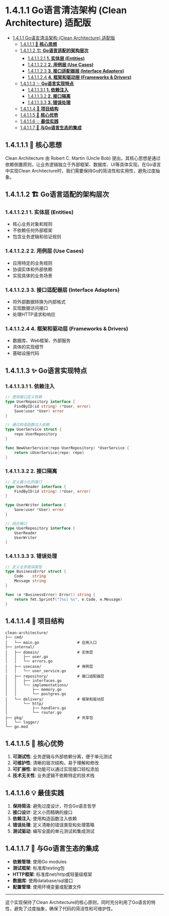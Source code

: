 # 1.4.1.1 Go语言清洁架构 (Clean Architecture) 适配版

<!-- TOC START -->
- [1.4.1.1 Go语言清洁架构 (Clean Architecture) 适配版](#1411-go语言清洁架构-clean-architecture-适配版)
  - [1.4.1.1.1 🎯 **核心思想**](#14111--核心思想)
  - [1.4.1.1.2 🏗️ **Go语言适配的架构层次**](#14112-️-go语言适配的架构层次)
    - [1.4.1.1.2.1 **1. 实体层 (Entities)**](#141121-1-实体层-entities)
    - [1.4.1.1.2.2 **2. 用例层 (Use Cases)**](#141122-2-用例层-use-cases)
    - [1.4.1.1.2.3 **3. 接口适配器层 (Interface Adapters)**](#141123-3-接口适配器层-interface-adapters)
    - [1.4.1.1.2.4 **4. 框架和驱动层 (Frameworks \& Drivers)**](#141124-4-框架和驱动层-frameworks--drivers)
  - [1.4.1.1.3 ✨ **Go语言实现特点**](#14113--go语言实现特点)
    - [1.4.1.1.3.1 **1. 依赖注入**](#141131-1-依赖注入)
    - [1.4.1.1.3.2 **2. 接口隔离**](#141132-2-接口隔离)
    - [1.4.1.1.3.3 **3. 错误处理**](#141133-3-错误处理)
  - [1.4.1.1.4 📁 **项目结构**](#14114--项目结构)
  - [1.4.1.1.5 🚀 **核心优势**](#14115--核心优势)
  - [1.4.1.1.6 💡 **最佳实践**](#14116--最佳实践)
  - [1.4.1.1.7 🔄 **与Go语言生态的集成**](#14117--与go语言生态的集成)
<!-- TOC END -->

## 1.4.1.1.1 🎯 **核心思想**

Clean Architecture 由 Robert C. Martin (Uncle Bob) 提出，其核心思想是通过依赖倒置原则，让业务逻辑独立于外部框架、数据库、UI等具体实现。在Go语言中实现Clean Architecture时，我们需要保持Go的简洁性和实用性，避免过度抽象。

## 1.4.1.1.2 🏗️ **Go语言适配的架构层次**

### 1.4.1.1.2.1 **1. 实体层 (Entities)**

- 核心业务对象和规则
- 不依赖任何外部框架
- 包含业务逻辑和验证规则

### 1.4.1.1.2.2 **2. 用例层 (Use Cases)**

- 应用特定的业务规则
- 协调实体和外部依赖
- 实现具体的业务场景

### 1.4.1.1.2.3 **3. 接口适配器层 (Interface Adapters)**

- 将外部数据转换为内部格式
- 实现数据访问接口
- 处理HTTP请求和响应

### 1.4.1.1.2.4 **4. 框架和驱动层 (Frameworks & Drivers)**

- 数据库、Web框架、外部服务
- 具体的实现细节
- 基础设施代码

## 1.4.1.1.3 ✨ **Go语言实现特点**

### 1.4.1.1.3.1 **1. 依赖注入**

```go
// 使用接口定义依赖
type UserRepository interface {
    FindByID(id string) (*User, error)
    Save(user *User) error
}

// 通过构造函数注入依赖
type UserService struct {
    repo UserRepository
}

func NewUserService(repo UserRepository) *UserService {
    return &UserService{repo: repo}
}

```

### 1.4.1.1.3.2 **2. 接口隔离**

```go
// 定义最小化的接口
type UserReader interface {
    FindByID(id string) (*User, error)
}

type UserWriter interface {
    Save(user *User) error
}

// 组合接口
type UserRepository interface {
    UserReader
    UserWriter
}

```

### 1.4.1.1.3.3 **3. 错误处理**

```go
// 定义业务错误类型
type BusinessError struct {
    Code    string
    Message string
}

func (e *BusinessError) Error() string {
    return fmt.Sprintf("[%s] %s", e.Code, e.Message)
}

```

## 1.4.1.1.4 📁 **项目结构**

```text
clean-architecture/
├── cmd/
│   └── main.go                 # 应用入口
├── internal/
│   ├── domain/                 # 实体层
│   │   ├── user.go
│   │   └── errors.go
│   ├── usecase/                # 用例层
│   │   └── user_service.go
│   ├── repository/             # 接口适配器层
│   │   ├── interfaces.go
│   │   └── implementations/
│   │       ├── memory.go
│   │       └── postgres.go
│   └── delivery/               # 框架和驱动层
│       └── http/
│           ├── handlers.go
│           └── router.go
├── pkg/                        # 共享包
│   └── logger/
└── go.mod

```

## 1.4.1.1.5 🚀 **核心优势**

1. **可测试性**: 业务逻辑与外部依赖分离，便于单元测试
2. **可维护性**: 清晰的层次结构，易于理解和修改
3. **可扩展性**: 新功能可以通过实现接口轻松添加
4. **技术无关性**: 业务逻辑不依赖特定的技术栈

## 1.4.1.1.6 💡 **最佳实践**

1. **保持简洁**: 避免过度设计，符合Go语言哲学
2. **接口设计**: 定义小而精确的接口
3. **依赖注入**: 使用构造函数注入依赖
4. **错误处理**: 定义清晰的错误类型和处理策略
5. **测试驱动**: 编写全面的单元测试和集成测试

## 1.4.1.1.7 🔄 **与Go语言生态的集成**

- **依赖管理**: 使用Go modules
- **测试框架**: 标准库testing包
- **HTTP框架**: 标准库net/http或轻量级框架
- **数据库**: 使用database/sql接口
- **配置管理**: 使用环境变量或配置文件

---

这个实现保持了Clean Architecture的核心原则，同时充分利用了Go语言的特性，避免了过度抽象，确保了代码的简洁性和可维护性。
